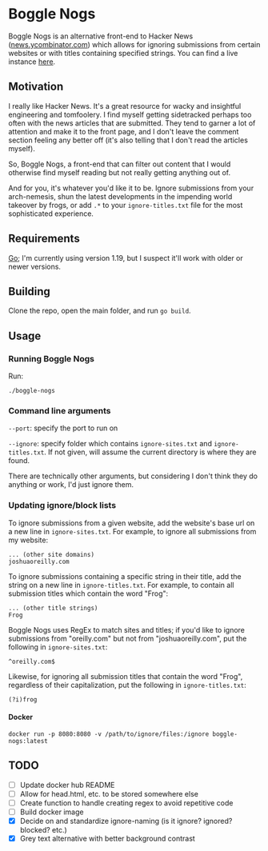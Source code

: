 # Boggle Nogs

Boggle Nogs is an alternative front-end to Hacker News ([news.ycombinator.com](news.ycombinator.com)) which allows for ignoring submissions from certain websites or with titles containing specified strings.
You can find a live instance [here](https://bn.oreillytest.com/).

## Motivation

I really like Hacker News.
It's a great resource for wacky and insightful engineering and tomfoolery.
I find myself getting sidetracked perhaps too often with the news articles that are submitted.
They tend to garner a lot of attention and make it to the front page, and I don't leave the comment section feeling any better off (it's also telling that I don't read the articles myself).

So, Boggle Nogs, a front-end that can filter out content that I would otherwise find myself reading but not really getting anything out of.

And for you, it's whatever you'd like it to be.
Ignore submissions from your arch-nemesis, shun the latest developments in the impending world takeover by frogs, or add `.*` to your `ignore-titles.txt` file for the most sophisticated experience.

## Requirements

[Go](https://go.dev/); I'm currently using version 1.19, but I suspect it'll work with older or newer versions.

## Building

Clone the repo, open the main folder, and run `go build`.

## Usage

### Running Boggle Nogs

Run:

```
./boggle-nogs
```

### Command line arguments

`--port`: specify the port to run on

`--ignore`: specify folder which contains `ignore-sites.txt` and `ignore-titles.txt`. If not given, will assume the current directory is where they are found.

There are technically other arguments, but considering I don't think they do anything or work, I'd just ignore them.

### Updating ignore/block lists

To ignore submissions from a given website, add the website's base url on a new line in `ignore-sites.txt`.
For example, to ignore all submissions from my website:

```
... (other site domains)
joshuaoreilly.com
```

To ignore submissions containing a specific string in their title, add the string on a new line in `ignore-titles.txt`.
For example, to contain all submission titles which contain the word "Frog":

```
... (other title strings)
Frog
```

Boggle Nogs uses RegEx to match sites and titles; if you'd like to ignore submissions from "oreilly.com" but not from "joshuaoreilly.com", put the following in `ignore-sites.txt`:

```
^oreilly.com$
```

Likewise, for ignoring all submission titles that contain the word "Frog", regardless of their capitalization, put the following in `ignore-titles.txt`:

```
(?i)frog
```

#### Docker

`docker run -p 8080:8080 -v /path/to/ignore/files:/ignore boggle-nogs:latest`

## TODO

- [ ] Update docker hub README
- [ ] Allow for head.html, etc. to be stored somewhere else
- [ ] Create function to handle creating regex to avoid repetitive code
- [ ] Build docker image
- [x] Decide on and standardize ignore-naming (is it ignore? ignored? blocked? etc.)
- [x] Grey text alternative with better background contrast